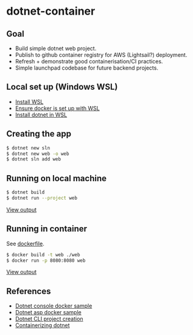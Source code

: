 # dotnet-container

## Goal

- Build simple dotnet web project.
- Publish to github container registry for AWS (Lightsail?) deployment.
- Refresh + demonstrate good containerisation/CI practices.
- Simple launchpad codebase for future backend projects.

## Local set up (Windows WSL)

- [Install WSL](https://learn.microsoft.com/en-us/windows/wsl/install)
- [Ensure docker is set up with WSL](https://docs.docker.com/desktop/wsl/)
- [Install dotnet in WSL](https://learn.microsoft.com/en-us/dotnet/core/install/linux-ubuntu)

## Creating the app

```bash
$ dotnet new sln
$ dotnet new web -o web
$ dotnet sln add web
```

## Running on local machine

```bash
$ dotnet build
$ dotnet run --project web
```

[View output](http://localhost:5112)

## Running in container

See [dockerfile](./web/Dockerfile).

```bash
$ docker build -t web ./web
$ docker run -p 8080:8080 web
```

[View output](http://localhost:8080)

## References

- [Dotnet console docker sample](https://github.com/dotnet/dotnet-docker/blob/main/samples/dotnetapp/README.md)
- [Dotnet asp docker sample](https://github.com/dotnet/dotnet-docker/blob/main/samples/aspnetapp/README.md)
- [Dotnet CLI project creation](https://learn.microsoft.com/en-us/dotnet/core/tools/dotnet-new)
- [Containerizing dotnet](https://chris-ayers.com/2023/12/03/containerizing-dotnet-part-1)
